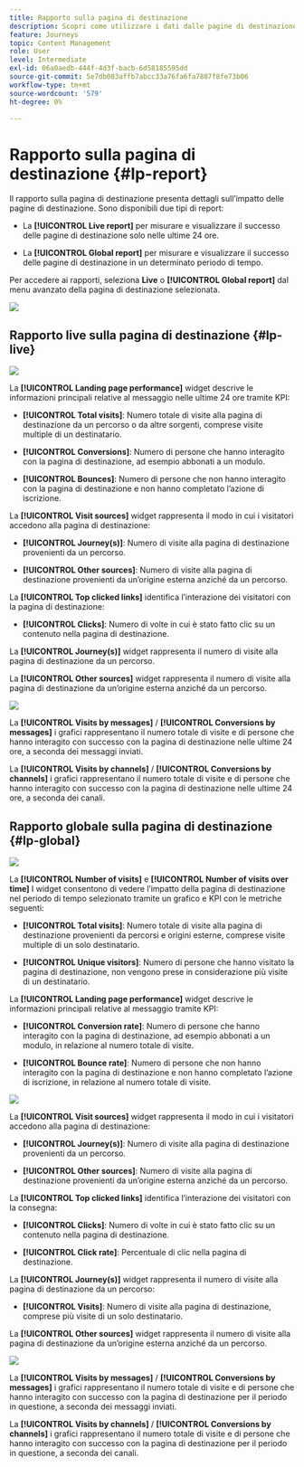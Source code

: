```yaml
---
title: Rapporto sulla pagina di destinazione
description: Scopri come utilizzare i dati dalle pagine di destinazione
feature: Journeys
topic: Content Management
role: User
level: Intermediate
exl-id: 06a0aedb-444f-4d3f-bacb-6d58185595dd
source-git-commit: 5e7db083affb7abcc33a76fa6fa7887f8fe73b06
workflow-type: tm+mt
source-wordcount: '579'
ht-degree: 0%

---
```


# Rapporto sulla pagina di destinazione {#lp-report}

Il rapporto sulla pagina di destinazione presenta dettagli sull’impatto delle pagine di destinazione. Sono disponibili due tipi di report:

* La **[!UICONTROL Live report]** per misurare e visualizzare il successo delle pagine di destinazione solo nelle ultime 24 ore.

* La **[!UICONTROL Global report]** per misurare e visualizzare il successo delle pagine di destinazione in un determinato periodo di tempo.

Per accedere ai rapporti, seleziona **Live** o **[!UICONTROL Global report]** dal menu avanzato della pagina di destinazione selezionata.

![](assets/landing_page_report_1.png)

## Rapporto live sulla pagina di destinazione {#lp-live}

![](assets/landing_page_report_2.png)

La **[!UICONTROL Landing page performance]** widget descrive le informazioni principali relative al messaggio nelle ultime 24 ore tramite KPI:

* **[!UICONTROL Total visits]**: Numero totale di visite alla pagina di destinazione da un percorso o da altre sorgenti, comprese visite multiple di un destinatario.

* **[!UICONTROL Conversions]**: Numero di persone che hanno interagito con la pagina di destinazione, ad esempio abbonati a un modulo.

* **[!UICONTROL Bounces]**: Numero di persone che non hanno interagito con la pagina di destinazione e non hanno completato l’azione di iscrizione.

La **[!UICONTROL Visit sources]** widget rappresenta il modo in cui i visitatori accedono alla pagina di destinazione:

* **[!UICONTROL Journey(s)]**: Numero di visite alla pagina di destinazione provenienti da un percorso.

* **[!UICONTROL Other sources]**: Numero di visite alla pagina di destinazione provenienti da un’origine esterna anziché da un percorso.

La **[!UICONTROL Top clicked links]** identifica l’interazione dei visitatori con la pagina di destinazione:

* **[!UICONTROL Clicks]**: Numero di volte in cui è stato fatto clic su un contenuto nella pagina di destinazione.

La **[!UICONTROL Journey(s)]** widget rappresenta il numero di visite alla pagina di destinazione da un percorso.

La **[!UICONTROL Other sources]** widget rappresenta il numero di visite alla pagina di destinazione da un’origine esterna anziché da un percorso.

![](assets/landing_page_report_3.png)

La **[!UICONTROL Visits by messages]** / **[!UICONTROL Conversions by messages]** i grafici rappresentano il numero totale di visite e di persone che hanno interagito con successo con la pagina di destinazione nelle ultime 24 ore, a seconda dei messaggi inviati.

La **[!UICONTROL Visits by channels]** / **[!UICONTROL Conversions by channels]** i grafici rappresentano il numero totale di visite e di persone che hanno interagito con successo con la pagina di destinazione nelle ultime 24 ore, a seconda dei canali.

## Rapporto globale sulla pagina di destinazione {#lp-global}

![](assets/landing_page_report_4.png)

La **[!UICONTROL Number of visits]** e **[!UICONTROL Number of visits over time]** I widget consentono di vedere l’impatto della pagina di destinazione nel periodo di tempo selezionato tramite un grafico e KPI con le metriche seguenti:

* **[!UICONTROL Total visits]**: Numero totale di visite alla pagina di destinazione provenienti da percorsi e origini esterne, comprese visite multiple di un solo destinatario.

* **[!UICONTROL Unique visitors]**: Numero di persone che hanno visitato la pagina di destinazione, non vengono prese in considerazione più visite di un destinatario.

La **[!UICONTROL Landing page performance]** widget descrive le informazioni principali relative al messaggio tramite KPI:

* **[!UICONTROL Conversion rate]**: Numero di persone che hanno interagito con la pagina di destinazione, ad esempio abbonati a un modulo, in relazione al numero totale di visite.

* **[!UICONTROL Bounce rate]**: Numero di persone che non hanno interagito con la pagina di destinazione e non hanno completato l’azione di iscrizione, in relazione al numero totale di visite.

![](assets/landing_page_report_5.png)

La **[!UICONTROL Visit sources]** widget rappresenta il modo in cui i visitatori accedono alla pagina di destinazione:

* **[!UICONTROL Journey(s)]**: Numero di visite alla pagina di destinazione provenienti da un percorso.

* **[!UICONTROL Other sources]**: Numero di visite alla pagina di destinazione provenienti da un’origine esterna anziché da un percorso.

La **[!UICONTROL Top clicked links]** identifica l’interazione dei visitatori con la consegna:

* **[!UICONTROL Clicks]**: Numero di volte in cui è stato fatto clic su un contenuto nella pagina di destinazione.

* **[!UICONTROL Click rate]**: Percentuale di clic nella pagina di destinazione.

La **[!UICONTROL Journey(s)]** widget rappresenta il numero di visite alla pagina di destinazione da un percorso:

* **[!UICONTROL Visits]**: Numero di visite alla pagina di destinazione, comprese più visite di un solo destinatario.

La **[!UICONTROL Other sources]** widget rappresenta il numero di visite alla pagina di destinazione da un’origine esterna anziché da un percorso.

![](assets/landing_page_report_6.png)

La **[!UICONTROL Visits by messages]** / **[!UICONTROL Conversions by messages]** i grafici rappresentano il numero totale di visite e di persone che hanno interagito con successo con la pagina di destinazione per il periodo in questione, a seconda dei messaggi inviati.

La **[!UICONTROL Visits by channels]** / **[!UICONTROL Conversions by channels]** i grafici rappresentano il numero totale di visite e di persone che hanno interagito con successo con la pagina di destinazione per il periodo in questione, a seconda dei canali.
